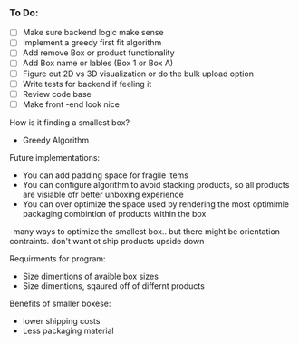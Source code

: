 ### To Do:

- [ ] Make sure backend logic make sense
- [ ] Implement a greedy first fit algorithm
- [ ] Add remove Box or product functionality
- [ ] Add Box name or lables (Box 1 or Box A)
- [ ] Figure out 2D vs 3D visualization or do the bulk upload option 
- [ ] Write tests for backend if feeling it
- [ ] Review code base
- [ ] Make front -end look nice

How is it finding a smallest box?
- Greedy Algorithm

Future implementations:
- You can add padding space for fragile items
- You can configure algorithm to avoid stacking products, so all products are visiable ofr better unboxing experience
- You can over optimize the space used by rendering the most optimimle packaging combintion of products within the box

-many ways to optimize the smallest box.. but there might be orientation contraints. don't want ot ship products upside down

Requirments for program:
- Size dimentions of avaible box sizes
- Size dimentions, sqaured off of differnt products


Benefits of smaller boxese:
- lower shipping costs
- Less packaging material




